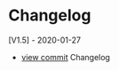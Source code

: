 # Changelog

[V1.5] - 2020-01-27

 - [view commit](https://github.com/aalishaa/Alisha-Marugan/commit/1a1c80e201aa3365123405352be64cf937dd2945) Changelog
